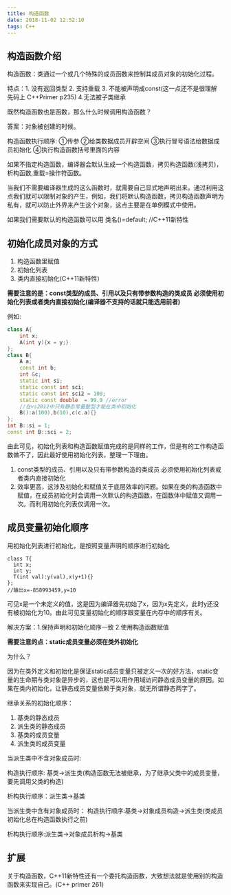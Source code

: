 ```yaml
---
title: 构造函数
date: 2018-11-02 12:52:10
tags: C++
---
```


## 构造函数介绍

构造函数：类通过一个或几个特殊的成员函数来控制其成员对象的初始化过程。

特点：1. 没有返回类型  2. 支持重载  3. 不能被声明成const(这一点还不是很理解 先码上 C++Primer p235) 4.无法被子类继承

既然构造函数也是函数，那么什么时候调用构造函数？

答案：对象被创建的时候。

构造函数执行顺序: ①传参  ②给类数据成员开辟空间   ③执行冒号语法给数据成员初始化  ④执行构造函数括号里面的内容
<!-- more -->


如果不指定构造函数，编译器会默认生成一个构造函数，拷贝构造函数(浅拷贝)，析构函数,重载=操作符函数。

当我们不需要编译器生成的这么函数时，就需要自己显式地声明出来。通过利用这点我们就可以限制对象的产生，例如，我们将默认构造函数，拷贝构造函数声明为私有，就可以防止外界来产生这个对象，这点主要是在单例模式中使用。

如果我们需要默认的构造函数可以用    类名()=default;  //C++11新特性

## 初始化成员对象的方式

1. 构造函数里赋值
2. 初始化列表
3. 类内直接初始化(C++11新特性）

**需要注意的是：const类型的成员、引用以及只有带参数构造的类成员 必须使用初始化列表或者类内直接初始化(编译器不支持的话就只能选用前者)**

例如:

```c++
class A{
    int x;
    A(int y){x = y;}
};
class B{
    A a;
    const int b;
    int &c;
    static int si;
    static const int sci;
    static const int sci2 = 100;
    static const double  = 99.9 //error 
    //在vs2012中只有静态常量整型才能在类中初始化
    B():a(100),b(10),c(c.a){}
}; 
int B::si = 1;
const int B::sci = 2;

```

由此可见，初始化列表和构造函数赋值完成的是同样的工作，但是有的工作构造函数做不了，因此最好使用初始化列表，整理一下理由。

1. const类型的成员、引用以及只有带参数构造的类成员 必须使用初始化列表或者类内直接初始化
2. 效率更高，这涉及初始化和赋值关于底层效率的问题。如果在类的构造函数中赋值，在成员初始化时会调用一次默认的构造函数，在函数体中赋值又调用一次。而利用初始化列表仅调用一次。

## 成员变量初始化顺序

用初始化列表进行初始化，是按照变量声明的顺序进行初始化

```
class T{
  int x;
  int y;
  T(int val):y(val),x(y+1){}  
};   
//输出x=-858993459,y=10 
```

可见x是一个未定义的值，这是因为编译器先初始了x，因为x先定义，此时y还没有被初始化为10。由此可见变量初始化的顺序跟变量在内存中的顺序有关。

解决方案：1.保持声明和初始化顺序一致 2.使用构造函数赋值

**需要注意的点：static成员变量必须在类外初始化**

为什么？

因为在类外定义和初始化是保证static成员变量只被定义一次的好方法，static变量的生命期与类对象是异步的，这也是可以用作用域访问静态成员变量的原因。如果在类内初始化，让静态成员变量依赖于类对象，就无所谓静态两字了。

继承关系的初始化顺序：

1. 基类的静态成员
2. 派生类的静态成员
3. 基类的成员变量
4. 派生类的成员变量

当派生类中不含对象成员时:

构造执行顺序: 基类->派生类(构造函数无法被继承，为了继承父类中的成员变量，要先调用父类的构造)

析构执行顺序：派生类->基类

当派生类中含有对象成员时：
构造执行顺序:基类->对象成员构造->派生类(类成员初始化总在构造函数执行之前)

析构执行顺序:派生类->对象成员析构->基类

## 扩展

关于构造函数，C++11新特性还有一个委托构造函数，大致想法就是使用别的构造函数来实现自己。(C++ primer 261)

